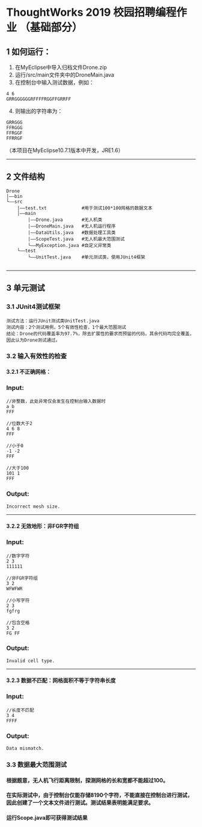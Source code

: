 # ThoughtWorks 2019 校园招聘编程作业 （基础部分）
## 1 如何运行：
1. 在MyEclipse中导入归档文件Drone.zip
2. 运行/src/main文件夹中的DroneMain.java
3. 在控制台中输入测试数据，例如：
```
4 6
GRRGGGGGGRFFFFRGGFFGRRFF
```
4. 则输出的字符串为：
```
GRRGGG
FFRGGG
FFRGGF
FFRRGF
```
（本项目在MyEclipse10.7.1版本中开发，JRE1.6）
***
## 2 文件结构
```
Drone
│——bin
└——src
    |——test.txt             #用于测试100*100网格的数据文本
    │——main
        |——Drone.java       #无人机类
        |——DroneMain.java   #无人机运行程序
        |——DataUtils.java   #数据处理工具类
        |——ScopeTest.java   #无人机最大范围测试
        └——MyException.java #自定义异常类
    └——test
        └——UnitTest.java    #单元测试类，使用JUnit4框架


```
***
## 3 单元测试
### 3.1 JUnit4测试框架
```
测试方法：运行JUnit测试类UnitTest.java
测试内容：2个测试用例，5个有效性检查，1个最大范围测试
结论：Drone的代码覆盖率为97.7%，除去扩展性的要求而预留的代码，其余代码均完全覆盖，因此认为Drone测试通过。
```
### 3.2 输入有效性的检查
#### 3.2.1 不正确网格：
### Input:
```
//非整数，此处异常仅会发生在控制台输入数据时
a b
FFF
```
```
//位数大于2
4 6 8
FFF
```
```
//小于0
-1 -2
FFF
```
```
//大于100
101 1
FFF
```
### Output:
```
Incorrect mesh size.
```
***
#### 3.2.2 无效地形：非FGR字符组
### Input:
```
//数字字符
2 3
111111
```
```
//非FGR字符组
3 2 
WFWFWR
```
```
//小写字符
2 3
fgfrg
```
```
//包含空格
3 2
FG FF 
```
### Output:
```
Invalid cell type.
```
***
#### 3.2.3 数据不匹配：网格面积不等于字符串长度
### Input:
```
//长度不匹配
3 4
FFFF
```
### Output:
```
Data mismatch.
```
### 3.3 数据最大范围测试
#### 根据题意，无人机飞行距离限制，探测网格的长和宽都不能超过100。
#### 在实际测试中，由于控制台仅能存储8190个字符，不能直接在控制台进行测试，因此创建了一个文本文件进行测试。测试结果表明能满足要求。
#### 运行Scope.java即可获得测试结果